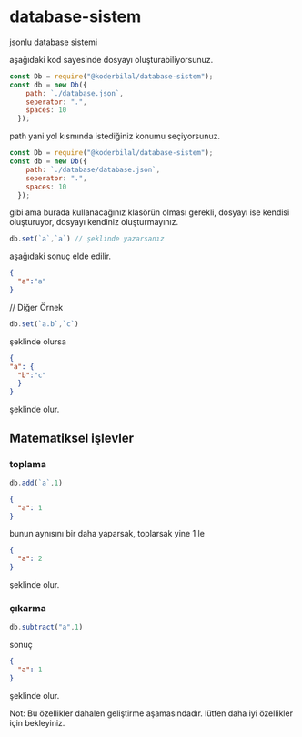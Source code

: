 # database-sistem

jsonlu database sistemi

aşağıdaki kod sayesinde dosyayı oluşturabiliyorsunuz.

```js
const Db = require("@koderbilal/database-sistem");
const db = new Db({
    path: `./database.json`,
    seperator: ".",
    spaces: 10
  });
```

path yani yol kısmında istediğiniz konumu seçiyorsunuz.

```js
const Db = require("@koderbilal/database-sistem");
const db = new Db({
    path: `./database/database.json`,
    seperator: ".",
    spaces: 10
  });
```

gibi ama burada kullanacağınız klasörün olması gerekli, dosyayı ise kendisi oluşturuyor, dosyayı kendiniz oluşturmayınız.

```js
db.set(`a`,`a`) // şeklinde yazarsanız
```

aşağıdaki sonuç elde edilir.

```json
{
  "a":"a"
}
```

// Diğer Örnek

```js
db.set(`a.b`,`c`)
```

şeklinde olursa

```json
{
"a": {
  "b":"c"
  }
}
```

şeklinde olur.

## Matematiksel işlevler

### toplama

```js
db.add(`a`,1)
```

```json
{
  "a": 1
}
```

bunun aynısını bir daha yaparsak, toplarsak yine 1 le

```json
{
  "a": 2
}
```

şeklinde olur.

### çıkarma

```js
db.subtract("a",1)
```

sonuç

```json
{
  "a": 1
}
```

şeklinde olur.

Not: Bu özellikler dahalen geliştirme aşamasındadır. lütfen daha iyi özellikler için bekleyiniz.
